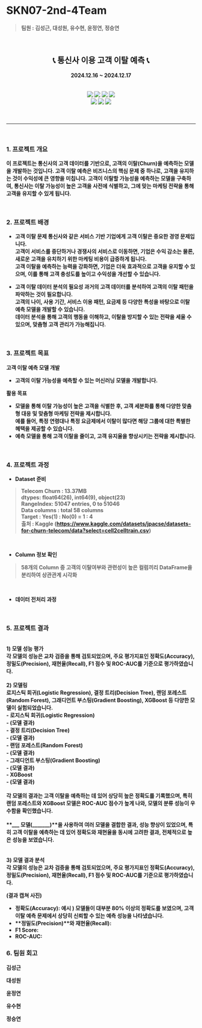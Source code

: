# SKN07-2nd-4Team 

> **팀원 : 김성근, 대성원, 유수현, 윤정연, 정승연**
</br>

<div align="center">
  <h2><strong> 📞 통신사 이용 고객 이탈 예측 📞 </h2></strog>
  2024.12.16 ~ 2024.12.17 
</div>
<br><br>
<div align="center">
    <div>
        <img src="https://img.shields.io/badge/Visual%20Studio%20Code-007ACC?style=flat&logo=Visual%20Studio%20Code&logoColor=white"/>
        <img src="https://img.shields.io/badge/Python-3776AB?style=flat&logo=Python&logoColor=white"/>
        <img src="https://img.shields.io/badge/Machine%20Learning-FF6F00?style=flat&logo=Artificial%20Intelligence&logoColor=white"/>
        <img src="https://img.shields.io/badge/scikit--learn-F7931E?style=flat&logo=scikit-learn&logoColor=white"/>
        <br/>
        <img src="https://img.shields.io/badge/Git-F05032?style=flat&logo=Git&logoColor=white"/>
        <img src="https://img.shields.io/badge/GitHub-181717?style=flat&logo=GitHub&logoColor=white"/>
        <img src="https://img.shields.io/badge/Discord-5865F2?style=flat&logo=Discord&logoColor=white"/>
    </div>
</div>
<br><br>
    
---
<br>

### 1. 프로젝트 개요 
이 프로젝트는 통신사의 고객 데이터를 기반으로, 고객의 이탈(Churn)을 예측하는 모델을 개발하는 것입니다.
고객 이탈 예측은 비즈니스의 핵심 문제 중 하나로, 고객을 유지하는 것이 수익성에 큰 영향을 미칩니다.
고객이 이탈할 가능성을 예측하는 모델을 구축하여, 통신사는 이탈 가능성이 높은 고객을 사전에 식별하고, 그에 맞는 마케팅 전략을 통해 고객을 유지할 수 있게 됩니다.

</br>

### 2. 프로젝트 배경 
- 고객 이탈 문제
통신사와 같은 서비스 기반 기업에게 고객 이탈은 중요한 경영 문제입니다. </br>
고객이 서비스를 중단하거나 경쟁사의 서비스로 이동하면, 기업은 수익 감소는 물론, 새로운 고객을 유치하기 위한 마케팅 비용이 급증하게 됩니다. </br>
고객 이탈을 예측하는 능력을 강화하면, 기업은 더욱 효과적으로 고객을 유지할 수 있으며, 이를 통해 고객 충성도를 높이고 수익성을 개선할 수 있습니다.

- 고객 이탈 데이터 분석의 필요성
과거의 고객 데이터를 분석하여 고객의 이탈 패턴을 파악하는 것이 필요합니다.</br>
고객의 나이, 사용 기간, 서비스 이용 패턴, 요금제 등 다양한 특성을 바탕으로 이탈 예측 모델을 개발할 수 있습니다.</br>
데이터 분석을 통해 고객의 행동을 이해하고, 이탈을 방지할 수 있는 전략을 세울 수 있으며, 맞춤형 고객 관리가 가능해집니다.
</br>

### 3. 프로젝트 목표 

고객 이탈 예측 모델 개발</br>
- 고객의 이탈 가능성을 예측할 수 있는 머신러닝 모델을 개발합니다.

활용 목표
- 모델을 통해 이탈 가능성이 높은 고객을 식별한 후, 고객 세분화를 통해 다양한 맞춤형 대응 및 맞춤형 마케팅 전략을 제시합니다.</br>
  예를 들어, 특정 연령대나 특정 요금제에서 이탈이 많다면 해당 그룹에 대한 특별한 혜택을 제공할 수 있습니다.
- 예측 모델을 통해 고객 이탈을 줄이고, 고객 유지율을 향상시키는 전략을 제시합니다.


</br>

### 4. 프로젝트 과정
 - Dataset 준비
 > Telecom Churn : 13.37MB
 <br>dtypes: float64(26), int64(9), object(23)
 <br>RangeIndex: 51047 entries, 0 to 51046
 <br>Data columns : total 58 columns
 <br>Target : Yes(1) : No(0) = 1 : 4
 <br>출처 : Kaggle (https://www.kaggle.com/datasets/jpacse/datasets-for-churn-telecom/data?select=cell2celltrain.csv)

<br>

 - Column 정보 확인
 >58개의 Column 중 고객의 이탈여부와 관련성이 높은 컬럼끼리 DataFrame을 분리하여 상관관계 시각화

<br>

 - 데이터 전처리 과정 
<br>

### 5. 프로젝트 결과 

</br>
1) 모델 성능 평가</br>
각 모델의 성능은 교차 검증을 통해 검토되었으며, 주요 평가지표인 정확도(Accuracy), 정밀도(Precision), 재현율(Recall), F1 점수 및 ROC-AUC를 기준으로 평가하였습니다.</br>
</br>
2) 모델링 </br>
로지스틱 회귀(Logistic Regression), 결정 트리(Decision Tree), 랜덤 포레스트(Random Forest), 그래디언트 부스팅(Gradient Boosting), XGBoost 등 다양한 모델이 실험되었습니다.</br>
- 로지스틱 회귀(Logistic Regression)</br>
- (모델 결과)</br>
- 결정 트리(Decision Tree)</br>
- (모델 결과)</br>
- 랜덤 포레스트(Random Forest)</br>
- (모델 결과)</br>
- 그래디언트 부스팅(Gradient Boosting)</br>
- (모델 결과)</br>
- XGBoost</br>
- (모델 결과)</br>
</br>
각 모델의 결과는 고객 이탈을 예측하는 데 있어 상당히 높은 정확도를 기록했으며, 특히 랜덤 포레스트와 XGBoost 모델은 ROC-AUC 점수가 높게 나와, 모델의 분류 성능이 우수함을 확인했습니다.</br>
</br>
**___ 모델(_______)**을 사용하여 여러 모델을 결합한 결과, 성능 향상이 있었으며, 특히 고객 이탈을 예측하는 데 있어 정확도와 재현율을 동시에 고려한 결과, 전체적으로 높은 성능을 보였습니다.
</br>
</br>
</br>
3) 모델 결과 분석</br>
각 모델의 성능은 교차 검증을 통해 검토되었으며, 주요 평가지표인 정확도(Accuracy), 정밀도(Precision), 재현율(Recall), F1 점수 및 ROC-AUC를 기준으로 평가하였습니다.</br>

(결과 캡쳐 사진)

- 정확도(Accuracy): 예시 ) 모델들이 대부분 80% 이상의 정확도를 보였으며, 고객 이탈 예측 문제에서 상당히 신뢰할 수 있는 예측 성능을 나타냈습니다. </br>
- **정밀도(Precision)**와 재현율(Recall): </br>
- F1 Score: </br>
- ROC-AUC: </br>



### 6. 팀원 회고
김성근
>
>
대성원
> 
>
윤정연
> 
> 
유수현
>
>
정승연
>
>
</br>
